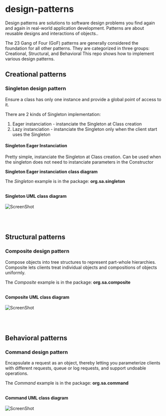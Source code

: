 <h1>design-patterns</h1>


Design patterns are solutions to software design problems you find again and again in real-world application development. Patterns are about reusable designs and interactions of objects..

The 23 Gang of Four (GoF) patterns are generally considered the foundation for all other patterns. They are categorized in three groups: Creational, Structural, and Behavioral
This repo shows how to implement various design patterns.

<h2>Creational patterns</h2>

<h3>Singleton design pattern</h3>


Ensure a class has only one instance and provide a global point of access to it.

There are 2 kinds of Singleton implementation:
1. Eager instanciation - instanciate the Singleton at Class creation
2. Lazy instanciation  - instanciate the Singleton only when the client start uses the Singleton

<h4>Singleton Eager Instanciation</h4>
Pretty simple, instanciate the Singleton at Class creation. Can be used when the singleton does not need to instanciate parameters in the Constructor

<b>Singleton Eager instanciation class diagram</b>



The <i>Singleton</i> example is in the package: **org.sa.singleton** <br/><br/>

<b>Singleton UML class diagram</b> <br/><br/> 
![ScreenShot](https://raw.github.com/shai-amar/design-patterns/master/src/main/images/SingletonClassDiagram.jpg)

<br/><br/>

<h2>Structural patterns</h2>

<h3>Composite design pattern</h3>

Compose objects into tree structures to represent part-whole hierarchies. 
Composite lets clients treat individual objects and compositions of objects uniformly.<br/>

The <i>Composite</i> example is in the package: **org.sa.composite** <br/><br/>

<b>Composite UML class diagram</b> <br/><br/> 
![ScreenShot](https://raw.github.com/shai-amar/design-patterns/master/src/main/images/CompositeClassDiagram.jpg)

<br/><br/>

<!--Interpreter design pattern
--------------------------
The Interpreter design pattern objective is to convert one data structure to another data structure.<br/>
Usually it uses the <i>Composite</i> design pattern as the data structure that holds the data, and the <i>Interpreter</i> 
is actually an object that performs the checks that the user wants to do on every object in the data structure.<br/><br/>
The <i>Interpreter</i> example is in the package: **org.sa.interpreter** <br/><br/>

Here is an Interpreter class diagram example: <br/><br/>
<b>Context</b> - The context is the object that tells the Interpreter the order of the objects operations.<br/>
<b>Client</b> - The client that uses the interpreter<br/>
<b>IComponent</b> - The interface that defines the interpret operation in the <i>Composite</i> design pattern.<br/>
<b>Component</b> - The Leaf in the <i>Composite</i> design pattern. <br/>
<b>Composite</b> - The actual composite object.

![ScreenShot](https://raw.github.com/shai-amar/design-patterns/master/src/main/images/InterpreterClassDiagram.jpg)

<br/><br/> -->

<h2>Behavioral patterns</h2>

<h3>Command design pattern</h3>

Encapsulate a request as an object, thereby letting you parameterize clients 
with different requests, queue or log requests, and support undoable operations.<br/>

The <i>Command</i> example is in the package: **org.sa.command** <br/><br/>

<b>Command UML class diagram</b> <br/><br/> 
![ScreenShot](https://raw.github.com/shai-amar/design-patterns/master/src/main/images/CompositeClassDiagram.jpg)

<br/><br/>







